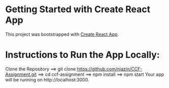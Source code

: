 # Getting Started with Create React App

This project was bootstrapped with [Create React App](https://github.com/facebook/create-react-app).

# Instructions to Run the App Locally:
Clone the Repository
==> git clone https://github.com/niazin/CCF-Assignment.git
==> cd ccf-assignment
==> npm install
==> npm start
Your app will be running on http://localhost:3000.